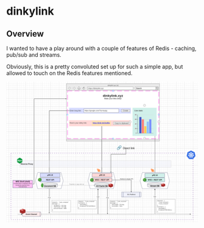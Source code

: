 # dinkylink

## Overview

I wanted to have a play around with a couple of features of Redis - caching, pub/sub and streams.

Obviously, this is a pretty convoluted set up for such a simple app, but allowed to touch on the Redis features mentioned.

![dinkylink architecture diagram](dinkylink-architecture.png "dinkylink architecture diagram")
